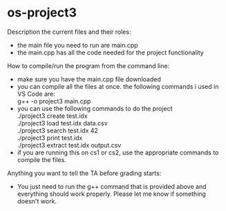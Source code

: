 # os-project3

Description the current files and their roles:
- the main file you need to run are main.cpp
- the main.cpp has all the code needed for the project functionality

How to compile/run the program from the command line:
- make sure you have the main.cpp file downloaded
- you can compile all the files at once. the following commands i used in VS Code are:
        <br/> g++ -o project3 main.cpp
- you can use the following commands to do the project
        <br/> ./project3 create test.idx
        <br/> ./project3 load test.idx data.csv
        <br/> ./project3 search test.idx 42
        <br/> ./project3 print test.idx
        <br/> ./project3 extract test.idx output.csv
- if you are running this on cs1 or cs2, use the appropriate commands to compile the files.

Anything you want to tell the TA before grading starts:
- You just need to run the g++ command that is provided above and everything should work properly. Please let me know if something doesn't work. 